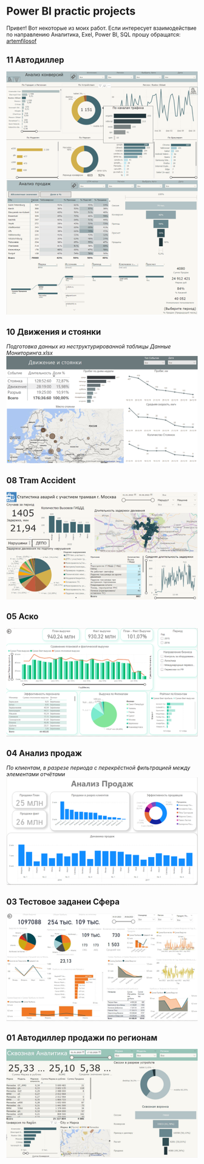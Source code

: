 # Power BI practic projects

Привет!
Вот некоторые из моих работ.
Если интересует взаимодействие по направлению Аналитика, Exel, Power BI, SQL прошу обращатся: [artemfilosof](https://t.me/artemfilosof)

## 11 Автодиллер 
![Автодиллер](/11_Auto2/pic01.png)
![Автодиллер](/11_Auto2/pic03.png)
## 10 Движения и стоянки
*Подготовка данных из неструктурированной таблицы Данные Мониторинга.xlsx*
![Движение и стоянки ДБ](10_WayStatistics/10.png)

## 08 Tram Accident
![Статистика ДТП трамвайного депо г.Москвы](08_Tram_Accident/tram.png)


## 05 Аско
![Дашборд 05](05_Asko_task/DashboardAsko.PNG)

## 04 Анализ продаж 
*По клиентам, в разрезе периода с перекрёстной фильтрацией между элементами отчётами*
![04](image.png)

## 03 Тестовое заданеи Сфера
![Дашборд 03](03_Cфера%20тестовое%20задание/Тестовой%20задание%201%20230923.JPG)

## 01 Автодиллер продажи по регионам
![Дашборд 01](01_Autodealler/01.JPG)



